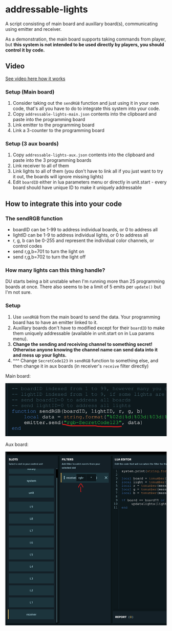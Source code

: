 # addressable-lights
A script consisting of main board and auxillary board(s), communicating using emitter and receiver.

As a demonstration, the main board supports taking commands from player, but **this system is not intended to be used directly by players, you should control it by code.**

## Video

[See video here how it works](https://unstable.life/pending-universe/addressable-lights.mp4)

### Setup (Main board)
1. Consider taking out the `sendRGB` function and just using it in your own code, that's all you have to do to integrate this system into your code.
2. Copy `addressable-lights-main.json` contents into the clipboard and paste into the programming board
3. Link emitter to the programming board
4. Link a 3-counter to the programming board

### Setup (3 aux boards)
1. Copy `addressable-lights-aux.json` contents into the clipboard and paste into the 3 programming boards
2. Link receiver to all of them
3. Link lights to all of them (you don't have to link all if you just want to try it out, the boards will ignore missing lights)
4. Edit `boardID` either in lua parameters menu or directly in unit.start - every board should have unique ID to make it uniquely addressable


## How to integrate this into your code

### The sendRGB function
- boardID can be 1-99 to address individual boards, or 0 to address all
- lightID can be 1-9 to address individual lights, or 0 to address all
- r, g, b can be 0-255 and represent the individual color channels, or control codes
- send r,g,b=701 to turn the light on
- send r,g,b=702 to turn the light off

### How many lights can this thing handle?
DU starts being a bit unstable when I'm running more than 25 programming boards at once. There also seems to be a limit of 5 emits per `update()` but I'm not sure. 


### Setup
1. Use `sendRGB` from the main board to send the data. Your programming board has to have an emitter linked to it.
2. Auxillary boards don't have to modified except for their `boardID` to make them uniquely addressable (available in unit.start on in Lua params menu).
3. **Change the sending and receiving channel to something secret! Otherwise anyone knowing the channel name can send data into it and mess up your lights.**
4. ^^^ Change `SecretCode123` in `sendRGB` function to something else, and then change it in aux boards (in receiver's `receive` filter directly)

Main board:

![](sender-channel.png)

Aux board:

![](receiver-channel.png)
